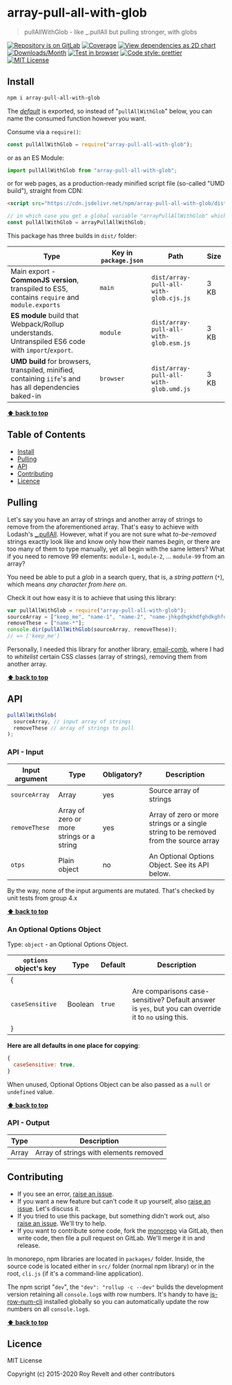 # array-pull-all-with-glob

> pullAllWithGlob - like \_.pullAll but pulling stronger, with globs

[![Repository is on GitLab][gitlab-img]][gitlab-url]
[![Coverage][cov-img]][cov-url]
[![View dependencies as 2D chart][deps2d-img]][deps2d-url]
[![Downloads/Month][downloads-img]][downloads-url]
[![Test in browser][runkit-img]][runkit-url]
[![Code style: prettier][prettier-img]][prettier-url]
[![MIT License][license-img]][license-url]

## Install

```bash
npm i array-pull-all-with-glob
```

The [_default_](https://exploringjs.com/es6/ch_modules.html#_default-exports-one-per-module) is exported, so instead of "`pullAllWithGlob`" below, you can name the consumed function however you want.

Consume via a `require()`:

```js
const pullAllWithGlob = require("array-pull-all-with-glob");
```

or as an ES Module:

```js
import pullAllWithGlob from "array-pull-all-with-glob";
```

or for web pages, as a production-ready minified script file (so-called "UMD build"), straight from CDN:

```html
<script src="https://cdn.jsdelivr.net/npm/array-pull-all-with-glob/dist/array-pull-all-with-glob.umd.js"></script>
```

```js
// in which case you get a global variable "arrayPullAllWithGlob" which you consume like this:
const pullAllWithGlob = arrayPullAllWithGlob;
```

This package has three builds in `dist/` folder:

| Type                                                                                                    | Key in `package.json` | Path                                   | Size |
| ------------------------------------------------------------------------------------------------------- | --------------------- | -------------------------------------- | ---- |
| Main export - **CommonJS version**, transpiled to ES5, contains `require` and `module.exports`          | `main`                | `dist/array-pull-all-with-glob.cjs.js` | 3 KB |
| **ES module** build that Webpack/Rollup understands. Untranspiled ES6 code with `import`/`export`.      | `module`              | `dist/array-pull-all-with-glob.esm.js` | 3 KB |
| **UMD build** for browsers, transpiled, minified, containing `iife`'s and has all dependencies baked-in | `browser`             | `dist/array-pull-all-with-glob.umd.js` | 3 KB |

**[⬆ back to top](#)**

## Table of Contents

- [Install](#install)
- [Pulling](#pulling)
- [API](#api)
- [Contributing](#contributing)
- [Licence](#licence)

## Pulling

Let's say you have an array of strings and another array of strings to remove from the aforementioned array. That's easy to achieve with Lodash's [\_.pullAll](https://lodash.com/docs/#pullAll). However, what if you are not sure what _to-be-removed_ strings exactly look like and know only how their names _begin_, or there are too many of them to type manually, yet all begin with the same letters? What if you need to remove 99 elements: `module-1`, `module-2`, ... `module-99` from an array?

You need be able to put a _glob_ in a search query, that is, a _string pattern_ (`*`), which means _any character from here on_.

Check it out how easy it is to achieve that using this library:

```js
var pullAllWithGlob = require("array-pull-all-with-glob");
sourceArray = ["keep_me", "name-1", "name-2", "name-jhkgdhgkhdfghdkghfdk"];
removeThese = ["name-*"];
console.dir(pullAllWithGlob(sourceArray, removeThese));
// => ['keep_me']
```

Personally, I needed this library for another library, [email-comb](https://gitlab.com/codsen/codsen/tree/master/packages/email-comb), where I had to _whitelist_ certain CSS classes (array of strings), removing them from another array.

**[⬆ back to top](#)**

## API

```js
pullAllWithGlob(
  sourceArray, // input array of strings
  removeThese // array of strings to pull
);
```

### API - Input

| Input argument | Type                                      | Obligatory? | Description                                                                          |
| -------------- | ----------------------------------------- | ----------- | ------------------------------------------------------------------------------------ |
| `sourceArray`  | Array                                     | yes         | Source array of strings                                                              |
| `removeThese`  | Array of zero or more strings or a string | yes         | Array of zero or more strings or a single string to be removed from the source array |
| `otps`         | Plain object                              | no          | An Optional Options Object. See its API below.                                       |

By the way, none of the input arguments are mutated. That's checked by unit tests from group 4.x

**[⬆ back to top](#)**

### An Optional Options Object

Type: `object` - an Optional Options Object.

| `options` object's key | Type    | Default | Description                                                                                          |
| ---------------------- | ------- | ------- | ---------------------------------------------------------------------------------------------------- |
| {                      |         |         |
| `caseSensitive`        | Boolean | `true`  | Are comparisons case-sensitive? Default answer is `yes`, but you can override it to `no` using this. |
| }                      |         |         |

**Here are all defaults in one place for copying**:

```js
{
  caseSensitive: true,
}
```

When unused, Optional Options Object can be also passed as a `null` or `undefined` value.

**[⬆ back to top](#)**

### API - Output

| Type  | Description                            |
| ----- | -------------------------------------- |
| Array | Array of strings with elements removed |

## Contributing

- If you see an error, [raise an issue](<https://gitlab.com/codsen/codsen/issues/new?issue[title]=array-pull-all-with-glob%20package%20-%20put%20title%20here&issue[description]=**Which%20package%20is%20this%20issue%20for**%3A%20%0Aarray-pull-all-with-glob%0A%0A**Describe%20the%20issue%20(if%20necessary)**%3A%20%0A%0A%0A%2Fassign%20%40revelt>).
- If you want a new feature but can't code it up yourself, also [raise an issue](<https://gitlab.com/codsen/codsen/issues/new?issue[title]=array-pull-all-with-glob%20package%20-%20put%20title%20here&issue[description]=**Which%20package%20is%20this%20issue%20for**%3A%20%0Aarray-pull-all-with-glob%0A%0A**Describe%20the%20issue%20(if%20necessary)**%3A%20%0A%0A%0A%2Fassign%20%40revelt>). Let's discuss it.
- If you tried to use this package, but something didn't work out, also [raise an issue](<https://gitlab.com/codsen/codsen/issues/new?issue[title]=array-pull-all-with-glob%20package%20-%20put%20title%20here&issue[description]=**Which%20package%20is%20this%20issue%20for**%3A%20%0Aarray-pull-all-with-glob%0A%0A**Describe%20the%20issue%20(if%20necessary)**%3A%20%0A%0A%0A%2Fassign%20%40revelt>). We'll try to help.
- If you want to contribute some code, fork the [monorepo](https://gitlab.com/codsen/codsen/) via GitLab, then write code, then file a pull request on GitLab. We'll merge it in and release.

In monorepo, npm libraries are located in `packages/` folder. Inside, the source code is located either in `src/` folder (normal npm library) or in the root, `cli.js` (if it's a command-line application).

The npm script "`dev`", the `"dev": "rollup -c --dev"` builds the development version retaining all `console.log`s with row numbers. It's handy to have [js-row-num-cli](https://www.npmjs.com/package/js-row-num-cli) installed globally so you can automatically update the row numbers on all `console.log`s.

**[⬆ back to top](#)**

## Licence

MIT License

Copyright (c) 2015-2020 Roy Revelt and other contributors

[gitlab-img]: https://img.shields.io/badge/repo-on%20GitLab-brightgreen.svg?style=flat-square
[gitlab-url]: https://gitlab.com/codsen/codsen/tree/master/packages/array-pull-all-with-glob
[cov-img]: https://img.shields.io/badge/coverage-90.91%25-brightgreen.svg?style=flat-square
[cov-url]: https://gitlab.com/codsen/codsen/tree/master/packages/array-pull-all-with-glob
[deps2d-img]: https://img.shields.io/badge/deps%20in%202D-see_here-08f0fd.svg?style=flat-square
[deps2d-url]: http://npm.anvaka.com/#/view/2d/array-pull-all-with-glob
[downloads-img]: https://img.shields.io/npm/dm/array-pull-all-with-glob.svg?style=flat-square
[downloads-url]: https://npmcharts.com/compare/array-pull-all-with-glob
[runkit-img]: https://img.shields.io/badge/runkit-test_in_browser-a853ff.svg?style=flat-square
[runkit-url]: https://npm.runkit.com/array-pull-all-with-glob
[prettier-img]: https://img.shields.io/badge/code_style-prettier-ff69b4.svg?style=flat-square
[prettier-url]: https://prettier.io
[license-img]: https://img.shields.io/badge/licence-MIT-51c838.svg?style=flat-square
[license-url]: https://gitlab.com/codsen/codsen/blob/master/LICENSE
